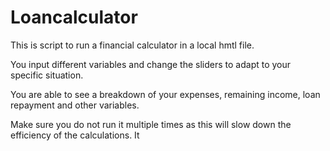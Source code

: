 # Loancalculator
This is script to run a financial calculator in a local hmtl file.

You input different variables and change the sliders to adapt to your specific situation.

You are able to see a breakdown of your expenses, remaining income, loan repayment and other variables.

Make sure you do not run it multiple times as this will slow down the efficiency of the calculations. It
